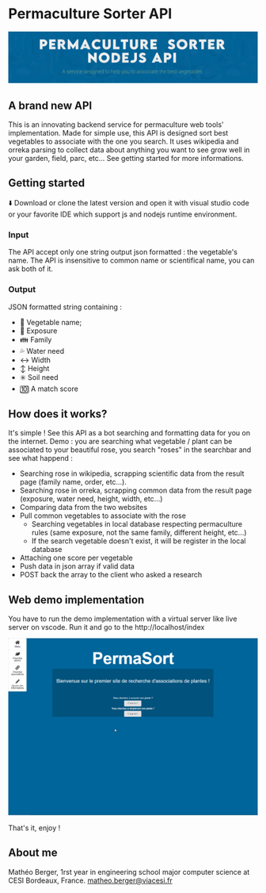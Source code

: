 # Permaculture Sorter API
![Title](/Images/permasortTitle.jpg)



## A brand new API
This is an innovating backend service for permaculture web tools' implementation. Made for simple use, this API is designed sort best vegetables to associate with the one you search. It uses wikipedia and orreka parsing to collect data about anything you want to see grow well in your garden, field, parc, etc... See getting started for more informations.

## Getting started
:arrow_down:   Download or clone the latest version and open it with visual studio code or your favorite IDE which support js and nodejs runtime environment. 

### Input
The API accept only one string output json formatted : the vegetable's name. The API is insensitive to common name or scientifical name, you can ask both of it.

### Output
JSON formatted string containing :

 * :sunflower: Vegetable name;
 * :low_brightness: Exposure
 * :family: Family
 * :sweat_drops: Water need
 * :left_right_arrow: Width
 * :arrow_up_down: Height
 * :eight_spoked_asterisk: Soil need
 * :keycap_ten: A match score


## How does it works?

It's simple ! See this API as a bot searching and formatting data for you on the internet. Demo : you are searching what vegetable / plant can be associated to your beautiful rose, you search "roses" in the searchbar and see what happend : 

 * Searching rose in wikipedia, scrapping scientific data from the result page (family name, order, etc...).
 * Searching rose in orreka, scrapping common data from the result page (exposure, water need, height, width, etc...)
 * Comparing data from the two websites
 * Pull common vegetables to associate with the rose
    * Searching vegetables in local database respecting permaculture rules (same exposure, not the same family, different height, etc...)
    * If the search vegetable doesn't exist, it will be register in the local database
 * Attaching one score per vegetable
 * Push data in json array if valid data
 * POST back the array to the client who asked a research

## Web demo implementation

You have to run the demo implementation with a virtual server like live server on vscode.
Run it and go to the http://localhost/index

![Alt text](/Images/permasortAPI.gif)

That's it, enjoy !

## About me

Mathéo Berger, 1rst year in engineering school major computer science at CESI Bordeaux, France.
<matheo.berger@viacesi.fr>


